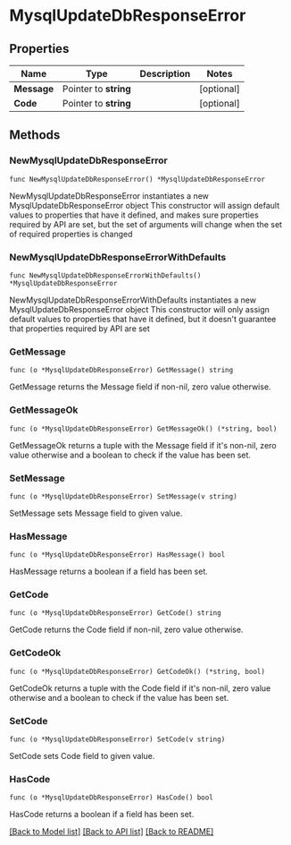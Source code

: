 # MysqlUpdateDbResponseError

## Properties

Name | Type | Description | Notes
------------ | ------------- | ------------- | -------------
**Message** | Pointer to **string** |  | [optional] 
**Code** | Pointer to **string** |  | [optional] 

## Methods

### NewMysqlUpdateDbResponseError

`func NewMysqlUpdateDbResponseError() *MysqlUpdateDbResponseError`

NewMysqlUpdateDbResponseError instantiates a new MysqlUpdateDbResponseError object
This constructor will assign default values to properties that have it defined,
and makes sure properties required by API are set, but the set of arguments
will change when the set of required properties is changed

### NewMysqlUpdateDbResponseErrorWithDefaults

`func NewMysqlUpdateDbResponseErrorWithDefaults() *MysqlUpdateDbResponseError`

NewMysqlUpdateDbResponseErrorWithDefaults instantiates a new MysqlUpdateDbResponseError object
This constructor will only assign default values to properties that have it defined,
but it doesn't guarantee that properties required by API are set

### GetMessage

`func (o *MysqlUpdateDbResponseError) GetMessage() string`

GetMessage returns the Message field if non-nil, zero value otherwise.

### GetMessageOk

`func (o *MysqlUpdateDbResponseError) GetMessageOk() (*string, bool)`

GetMessageOk returns a tuple with the Message field if it's non-nil, zero value otherwise
and a boolean to check if the value has been set.

### SetMessage

`func (o *MysqlUpdateDbResponseError) SetMessage(v string)`

SetMessage sets Message field to given value.

### HasMessage

`func (o *MysqlUpdateDbResponseError) HasMessage() bool`

HasMessage returns a boolean if a field has been set.

### GetCode

`func (o *MysqlUpdateDbResponseError) GetCode() string`

GetCode returns the Code field if non-nil, zero value otherwise.

### GetCodeOk

`func (o *MysqlUpdateDbResponseError) GetCodeOk() (*string, bool)`

GetCodeOk returns a tuple with the Code field if it's non-nil, zero value otherwise
and a boolean to check if the value has been set.

### SetCode

`func (o *MysqlUpdateDbResponseError) SetCode(v string)`

SetCode sets Code field to given value.

### HasCode

`func (o *MysqlUpdateDbResponseError) HasCode() bool`

HasCode returns a boolean if a field has been set.


[[Back to Model list]](../README.md#documentation-for-models) [[Back to API list]](../README.md#documentation-for-api-endpoints) [[Back to README]](../README.md)


